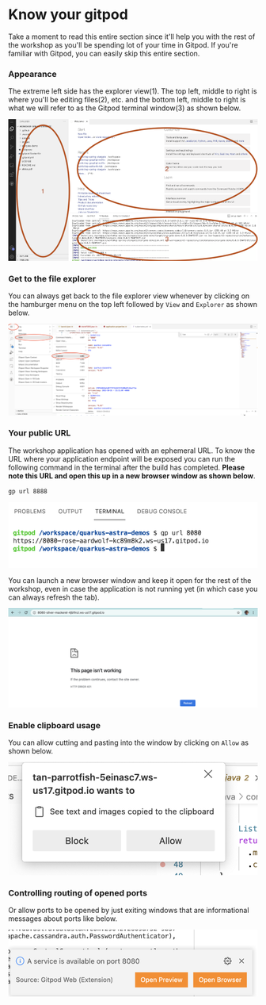 # Know your gitpod

Take a moment to read this entire section since it'll help you with the rest of the workshop as you'll be spending lot of your time in Gitpod. If you're familiar with Gitpod, you can easily skip this entire section.

### Appearance

The extreme left side has the explorer view(1). The top left, middle to right is where you'll be editing files(2), etc. and the bottom left, middle to right is what we will refer to as the Gitpod terminal window(3) as shown below.

![gitpod](images/gitpod-01-home-annotated.png?raw=true)

### Get to the file explorer

You can always get back to the file explorer view whenever by clicking on the hamburger menu on the top left followed by `View` and `Explorer` as shown below.

![gitpod](images/Filexplorer0.png?raw=true)

### Your public URL

The workshop application has opened with an ephemeral URL.
To know the URL where your application endpoint will be exposed you can run the following command in the terminal after the build has completed.
**Please note this URL and open this up in a new browser window as shown below**.

```bash
gp url 8888
```

![gitpod](images/gitpod-02-url.png?raw=true)


You can launch a new browser window and keep it open for the rest of the workshop, even in case the application is not running yet (in which case you can always refresh the tab).

![gitpod](images/newbrowser1.png?raw=true)

### Enable clipboard usage

You can allow cutting and pasting into the window by clicking on `Allow` as shown below.

![gitpod](images/allow.png?raw=true)

### Controlling routing of opened ports

Or allow ports to be opened by just exiting windows that are informational messages about ports like below.

![gitpod](images/OpenPorts.png?raw=true)

